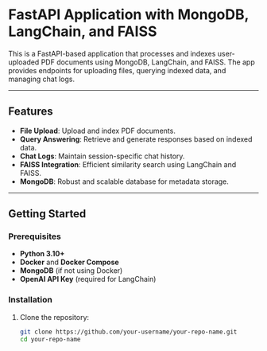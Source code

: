 # FastAPI Application with MongoDB, LangChain, and FAISS

This is a FastAPI-based application that processes and indexes user-uploaded PDF documents using MongoDB, LangChain, and FAISS. The app provides endpoints for uploading files, querying indexed data, and managing chat logs.

---

## Features

- **File Upload**: Upload and index PDF documents.
- **Query Answering**: Retrieve and generate responses based on indexed data.
- **Chat Logs**: Maintain session-specific chat history.
- **FAISS Integration**: Efficient similarity search using LangChain and FAISS.
- **MongoDB**: Robust and scalable database for metadata storage.

---

## Getting Started

### Prerequisites

- **Python 3.10+**
- **Docker** and **Docker Compose**
- **MongoDB** (if not using Docker)
- **OpenAI API Key** (required for LangChain)

### Installation

1. Clone the repository:
   ```bash
   git clone https://github.com/your-username/your-repo-name.git
   cd your-repo-name
   ```
